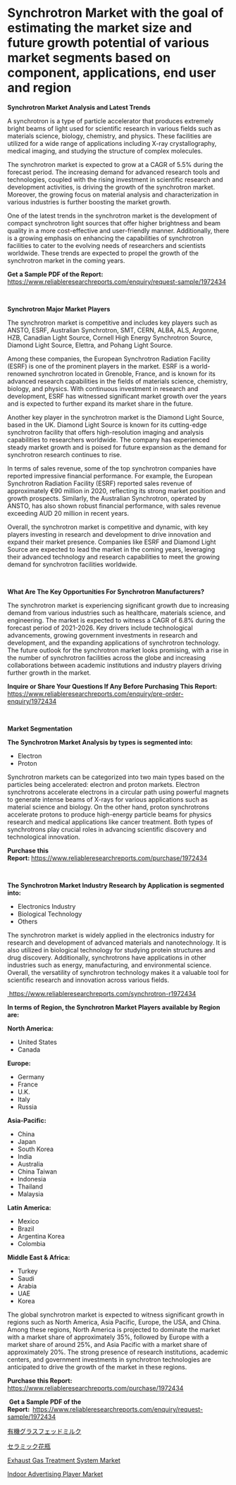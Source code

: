 <p><h1>Synchrotron Market with the goal of estimating the market size and future growth potential of various market segments based on component, applications, end user and region</h1></p><p><strong>Synchrotron Market Analysis and Latest Trends</strong></p>
<p><p>A synchrotron is a type of particle accelerator that produces extremely bright beams of light used for scientific research in various fields such as materials science, biology, chemistry, and physics. These facilities are utilized for a wide range of applications including X-ray crystallography, medical imaging, and studying the structure of complex molecules.</p><p>The synchrotron market is expected to grow at a CAGR of 5.5% during the forecast period. The increasing demand for advanced research tools and technologies, coupled with the rising investment in scientific research and development activities, is driving the growth of the synchrotron market. Moreover, the growing focus on material analysis and characterization in various industries is further boosting the market growth.</p><p>One of the latest trends in the synchrotron market is the development of compact synchrotron light sources that offer higher brightness and beam quality in a more cost-effective and user-friendly manner. Additionally, there is a growing emphasis on enhancing the capabilities of synchrotron facilities to cater to the evolving needs of researchers and scientists worldwide. These trends are expected to propel the growth of the synchrotron market in the coming years.</p></p>
<p><strong>Get a Sample PDF of the Report:&nbsp;</strong> <a href="https://www.reliableresearchreports.com/enquiry/request-sample/1972434">https://www.reliableresearchreports.com/enquiry/request-sample/1972434</a></p>
<p>&nbsp;</p>
<p><strong>Synchrotron Major Market Players</strong></p>
<p><p>The synchrotron market is competitive and includes key players such as ANSTO, ESRF, Australian Synchrotron, SMT, CERN, ALBA, ALS, Argonne, HZB, Canadian Light Source, Cornell High Energy Synchrotron Source, Diamond Light Source, Elettra, and Pohang Light Source. </p><p>Among these companies, the European Synchrotron Radiation Facility (ESRF) is one of the prominent players in the market. ESRF is a world-renowned synchrotron located in Grenoble, France, and is known for its advanced research capabilities in the fields of materials science, chemistry, biology, and physics. With continuous investment in research and development, ESRF has witnessed significant market growth over the years and is expected to further expand its market share in the future.</p><p>Another key player in the synchrotron market is the Diamond Light Source, based in the UK. Diamond Light Source is known for its cutting-edge synchrotron facility that offers high-resolution imaging and analysis capabilities to researchers worldwide. The company has experienced steady market growth and is poised for future expansion as the demand for synchrotron research continues to rise.</p><p>In terms of sales revenue, some of the top synchrotron companies have reported impressive financial performance. For example, the European Synchrotron Radiation Facility (ESRF) reported sales revenue of approximately €90 million in 2020, reflecting its strong market position and growth prospects. Similarly, the Australian Synchrotron, operated by ANSTO, has also shown robust financial performance, with sales revenue exceeding AUD 20 million in recent years.</p><p>Overall, the synchrotron market is competitive and dynamic, with key players investing in research and development to drive innovation and expand their market presence. Companies like ESRF and Diamond Light Source are expected to lead the market in the coming years, leveraging their advanced technology and research capabilities to meet the growing demand for synchrotron facilities worldwide.</p></p>
<p>&nbsp;</p>
<p><strong>What Are The Key Opportunities For Synchrotron Manufacturers?</strong></p>
<p><p>The synchrotron market is experiencing significant growth due to increasing demand from various industries such as healthcare, materials science, and engineering. The market is expected to witness a CAGR of 6.8% during the forecast period of 2021-2026. Key drivers include technological advancements, growing government investments in research and development, and the expanding applications of synchrotron technology. The future outlook for the synchrotron market looks promising, with a rise in the number of synchrotron facilities across the globe and increasing collaborations between academic institutions and industry players driving further growth in the market.</p></p>
<p><strong>Inquire or Share Your Questions If Any Before Purchasing This Report:</strong> <a href="https://www.reliableresearchreports.com/enquiry/pre-order-enquiry/1972434">https://www.reliableresearchreports.com/enquiry/pre-order-enquiry/1972434</a></p>
<p>&nbsp;</p>
<p><strong>Market Segmentation</strong></p>
<p><strong>The Synchrotron Market Analysis by types is segmented into:</strong></p>
<p><ul><li>Electron</li><li>Proton</li></ul></p>
<p><p>Synchrotron markets can be categorized into two main types based on the particles being accelerated: electron and proton markets. Electron synchrotrons accelerate electrons in a circular path using powerful magnets to generate intense beams of X-rays for various applications such as material science and biology. On the other hand, proton synchrotrons accelerate protons to produce high-energy particle beams for physics research and medical applications like cancer treatment. Both types of synchrotrons play crucial roles in advancing scientific discovery and technological innovation.</p></p>
<p><strong>Purchase this Report:&nbsp;</strong><a href="https://www.reliableresearchreports.com/purchase/1972434">https://www.reliableresearchreports.com/purchase/1972434</a></p>
<p>&nbsp;</p>
<p><strong>The Synchrotron Market Industry Research by Application is segmented into:</strong></p>
<p><ul><li>Electronics Industry</li><li>Biological Technology</li><li>Others</li></ul></p>
<p><p>The synchrotron market is widely applied in the electronics industry for research and development of advanced materials and nanotechnology. It is also utilized in biological technology for studying protein structures and drug discovery. Additionally, synchrotrons have applications in other industries such as energy, manufacturing, and environmental science. Overall, the versatility of synchrotron technology makes it a valuable tool for scientific research and innovation across various fields.</p></p>
<p><a href="https://www.reliableresearchreports.com/synchrotron-r1972434">&nbsp;https://www.reliableresearchreports.com/synchrotron-r1972434</a></p>
<p><strong>In terms of Region, the Synchrotron Market Players available by Region are:</strong></p>
<p>
    <p> <strong> North America: </strong>
        <ul>
            <li>United States</li>
            <li>Canada</li>
        </ul>
        </p> 
    <p> <strong> Europe: </strong>
        <ul>
            <li>Germany</li>
            <li>France</li>
            <li>U.K.</li>
            <li>Italy</li>
            <li>Russia</li>
        </ul>
        </p> 
    <p> <strong> Asia-Pacific: </strong>
        <ul>
            <li>China</li>
            <li>Japan</li>
            <li>South Korea</li>
            <li>India</li>
            <li>Australia</li>
            <li>China Taiwan</li>
            <li>Indonesia</li>
            <li>Thailand</li>
            <li>Malaysia</li>
        </ul>
        </p> 
    <p> <strong> Latin America: </strong>
        <ul>
            <li>Mexico</li>
            <li>Brazil</li>
            <li>Argentina Korea</li>
            <li>Colombia</li>
        </ul>
        </p> 
    <p> <strong> Middle East & Africa: </strong>
        <ul>
            <li>Turkey</li>
            <li>Saudi</li>
            <li>Arabia</li>
            <li>UAE</li>
            <li>Korea</li>
        </ul>
    </p>
    </p>
<p><p>The global synchrotron market is expected to witness significant growth in regions such as North America, Asia Pacific, Europe, the USA, and China. Among these regions, North America is projected to dominate the market with a market share of approximately 35%, followed by Europe with a market share of around 25%, and Asia Pacific with a market share of approximately 20%. The strong presence of research institutions, academic centers, and government investments in synchrotron technologies are anticipated to drive the growth of the market in these regions.</p></p>
<p><strong>Purchase this Report: </strong><a href="https://www.reliableresearchreports.com/purchase/1972434">https://www.reliableresearchreports.com/purchase/1972434</a></p>
<p>&nbsp;<strong>Get a Sample PDF of the Report:&nbsp;&nbsp;</strong><a href="https://www.reliableresearchreports.com/enquiry/request-sample/1972434">https://www.reliableresearchreports.com/enquiry/request-sample/1972434</a></p>
<p><strong></strong></p>
<p><p><a href="https://github.com/RodHoppe07/Market-Research-Report-List-1/blob/main/456825433741.md">有機グラスフェッドミルク</a></p><p><a href="https://github.com/avwofrml53535/Market-Research-Report-List-1/blob/main/384316742236.md">セラミック花瓶</a></p><p><a href="https://github.com/ChiragRP21/Market-Research-Report-List-4/blob/main/exhaust-gas-treatment-system-market.md">Exhaust Gas Treatment System Market</a></p><p><a href="https://github.com/cecuraprangm/Market-Research-Report-List-2/blob/main/indoor-advertising-player-market.md">Indoor Advertising Player Market</a></p></p>